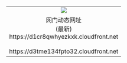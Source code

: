 ﻿<table>
  <tr></tr>
  <tr><td colspan=2 align=center><img src="https://d1cr8qwhyezkxk.cloudfront.net/Up/oGate.jpg" /></td></tr>
  <tr><td colspan=2 align=center>网门动态网址<br/>(最新)
<br>https://d1cr8qwhyezkxk.cloudfront.net
<br/>
<br>https://d3tme134fpto32.cloudfront.net
    </td>
  </tr>
</table>
